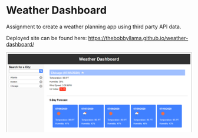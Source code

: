 # Weather Dashboard

Assignment to create a weather planning app using third party API data.

Deployed site can be found here:
https://thebobbyllama.github.io/weather-dashboard/

![Project Screenshot](/Snapshot.png?raw=true)